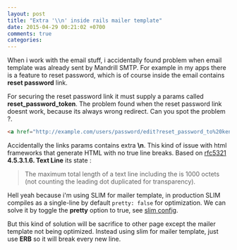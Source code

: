 ```yaml
---
layout: post
title: "Extra '\\n' inside rails mailer template"
date: 2015-04-29 00:21:02 +0700
comments: true
categories: 
---
```

When i work with the email stuff, i accidentally found problem when email template was already sent by Mandrill SMTP.
For example in my apps there is a feature to reset password, which is of course inside the email contains **reset password** link.

For securing the reset password link it must supply a params called **reset_password_token**. The problem found when the reset password link doesnt
work, because its always wrong redirect. Can you spot the problem ?.

```html
<a href="http://example.com/users/password/edit?reset_password_to%20ken=asdf1234">change password</a>
```

<!-- MORE -->
Accidentally the links params contains extra **\\n**. This kind of issue with html frameworks that generate HTML with no true line breaks.
Based on [rfc5321](https://www.ietf.org/rfc/rfc5321.txt) **4.5.3.1.6.  Text Line** its state :

> The maximum total length of a text line including the <CRLF> is 1000
> octets (not counting the leading dot duplicated for transparency).

Hell yeah because i'm using SLIM for mailer template, in production SLIM compiles as a single-line by default ``pretty: false`` for optimization. 
We can solve it by toggle the **pretty** option to true, see [slim config](http://www.rubydoc.info/gems/slim/frames#Configuring_Slim). 


But this kind of solution will be sacrifice to other page except the mailer template not being optimized. 
Instead using slim for mailer template, just use **ERB** so it will break every new line.
